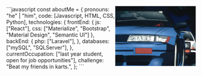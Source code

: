 <img align="right" alt="GIF" height="160px" src="https://github.com/cfrodriguezb17/cfrodriguezb17/blob/main/assets/gifsito.gif" />
```javascript
const aboutMe = {
   pronouns: "he" | "him",
   code: [Javascript, HTML, CSS, Python],
   technologies: {
      frontEnd: {
         js: ["React"],
         css: ["Materialize", "Bootstrap", "Material Design", "Semantic UI"]
      },
      backEnd: {
         php: ["Laravel"],
      },
      databases: ["mySQL", "SQLServer"],
   },
   currentOccupation: ["last year student, open for job opportunities"],
   challenge: "Beat my friends in karts.",
};
```
<!---
cfrodriguezb17/cfrodriguezb17 is a ✨ special ✨ repository because its `README.md` (this file) appears on your GitHub profile.
You can click the Preview link to take a look at your changes.
--->
